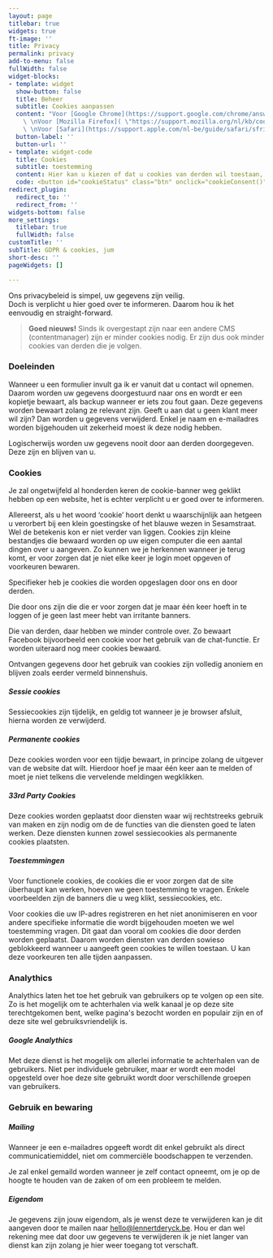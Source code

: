 ```yaml
---
layout: page
titlebar: true
widgets: true
ft-image: ''
title: Privacy
permalink: privacy
add-to-menu: false
fullWidth: false
widget-blocks:
- template: widget
  show-button: false
  title: Beheer
  subtitle: Cookies aanpassen
  content: "Voor [Google Chrome](https://support.google.com/chrome/answer/95647?co=GENIE.Platform%3DDesktop&hl=nl)
    \ \nVoor [Mozilla Firefox]( \"https://support.mozilla.org/nl/kb/cookies-verwijderen-gegevens-wissen-websites-opgeslagen\")
    \ \nVoor [Safari](https://support.apple.com/nl-be/guide/safari/sfri11471/mac)"
  button-label: ''
  button-url: ''
- template: widget-code
  title: Cookies
  subtitle: toestemming
  content: Hier kan u kiezen of dat u cookies van derden wil toestaan, of blokkeren.
  code: <button id="cookieStatus" class="btn" onclick="cookieConsent()">Toestemming</button>
redirect_plugin:
  redirect_to: ''
  redirect_from: ''
widgets-bottom: false
more_settings:
  titlebar: true
  fullWidth: false
customTitle: ''
subTitle: GDPR & cookies, jum
short-desc: ''
pageWidgets: []

---
```

Ons privacybeleid is simpel, uw gegevens zijn veilig.  
Doch is verplicht u hier goed over te informeren. Daarom hou ik het eenvoudig en straight-forward.

> **Goed nieuws!** Sinds ik overgestapt zijn naar een andere CMS (contentmanager) zijn er minder cookies nodig. Er zijn dus ook minder cookies van derden die je volgen.

### Doeleinden

Wanneer u een formulier invult ga ik er vanuit dat u contact wil opnemen. Daarom worden uw gegevens doorgestuurd naar ons en wordt er een kopietje bewaart, als backup wanneer er iets zou fout gaan. Deze gegevens worden bewaart zolang ze relevant zijn. Geeft u aan dat u geen klant meer wil zijn? Dan worden u gegevens verwijderd. Enkel je naam en e-mailadres worden bijgehouden uit zekerheid moest ik deze nodig hebben.

Logischerwijs worden uw gegevens nooit door aan derden doorgegeven. Deze zijn en blijven van u.

### Cookies

Je zal ongetwijfeld al honderden keren de cookie-banner weg geklikt hebben op een website, het is echter verplicht u er goed over te informeren.

Allereerst, als u het woord ‘cookie’ hoort denkt u waarschijnlijk aan hetgeen u verorbert bij een klein goestingske of het blauwe wezen in Sesamstraat. Wel de betekenis kon er niet verder van liggen. Cookies zijn kleine bestandjes die bewaard worden op uw eigen computer die een aantal dingen over u aangeven. Zo kunnen we je herkennen wanneer je terug komt, er voor zorgen dat je niet elke keer je login moet opgeven of voorkeuren bewaren.

Specifieker heb je cookies die worden opgeslagen door ons en door derden.

Die door ons zijn die die er voor zorgen dat je maar één keer hoeft in te loggen of je geen last meer hebt van irritante banners.

Die van derden, daar hebben we minder controle over. Zo  bewaart Facebook bijvoorbeeld een cookie voor het gebruik van de chat-functie. Er worden uiteraard nog meer cookies bewaard.

Ontvangen gegevens door het gebruik van cookies zijn volledig anoniem en blijven zoals eerder vermeld binnenshuis.

##### Sessie cookies

Sessiecookies zijn tijdelijk, en geldig tot wanneer je je browser afsluit, hierna worden ze verwijderd.

##### Permanente cookies

Deze cookies worden voor een tijdje bewaart, in principe zolang de uitgever van de website dat wilt. Hierdoor hoef je maar één keer aan te melden of moet je niet telkens die vervelende meldingen wegklikken.

##### 33rd Party Cookies

Deze cookies worden geplaatst door diensten waar wij rechtstreeks gebruik van maken en zijn nodig om de de functies van die diensten goed te laten werken. Deze diensten kunnen zowel sessiecookies als permanente cookies plaatsten.

##### Toestemmingen

Voor functionele cookies, de cookies die er voor zorgen dat de site überhaupt kan werken, hoeven we geen toestemming te vragen. Enkele voorbeelden zijn de banners die u weg klikt, sessiecookies, etc.

Voor cookies die uw IP-adres registreren en het niet anonimiseren en voor andere specifieke informatie die wordt bijgehouden moeten we wel toestemming vragen. Dit gaat dan vooral om cookies die door derden worden geplaatst. Daarom worden diensten van derden sowieso geblokkeerd wanneer u aangeeft geen cookies te willen toestaan. U kan deze voorkeuren ten alle tijden aanpassen.

### Analythics

Analythics laten het toe het gebruik van gebruikers op te volgen op een site. Zo is het mogelijk om te achterhalen via welk kanaal je op deze site terechtgekomen bent, welke pagina's bezocht worden en populair zijn en of deze site wel gebruiksvriendelijk is.

##### Google Analythics

Met deze dienst is het mogelijk om allerlei informatie te achterhalen van de gebruikers. Niet per individuele gebruiker, maar er wordt een model opgesteld over hoe deze site gebruikt wordt door verschillende groepen van gebruikers.

### Gebruik en bewaring

##### Mailing

Wanneer je een e-mailadres opgeeft wordt dit enkel gebruikt als direct communicatiemiddel, niet om commerciële boodschappen te verzenden. 

Je zal enkel gemaild worden wanneer je zelf contact opneemt, om je op de hoogte te houden van de zaken of om een probleem te melden.

##### Eigendom

Je gegevens zijn jouw eigendom, als je wenst deze te verwijderen kan je dit aangeven door te mailen naar hello@lennertderyck.be. Hou er dan wel rekening mee dat door uw gegevens te verwijderen ik je niet langer van dienst kan zijn zolang je hier weer toegang tot verschaft.